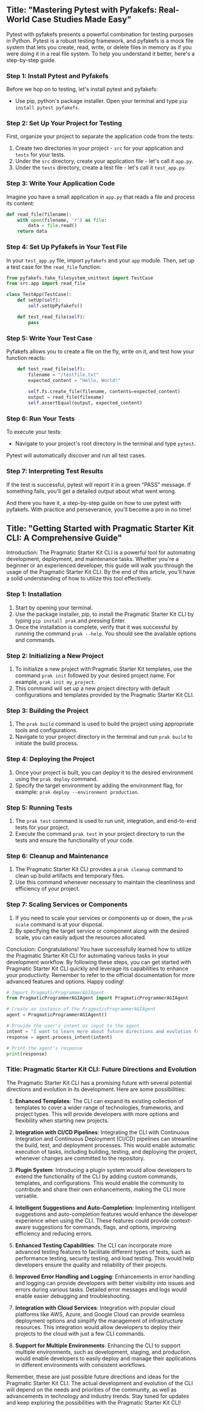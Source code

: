 

## Title: "Mastering Pytest with Pyfakefs: Real-World Case Studies Made Easy"

Pytest with pyfakefs presents a powerful combination for testing purposes in Python. Pytest is a robust testing framework, and pyfakefs is a mock file system that lets you create, read, write, or delete files in memory as if you were doing it in a real file system. To help you understand it better, here's a step-by-step guide.

###  Step 1: Install Pytest and Pyfakefs

Before we hop on to testing, let's install pytest and pyfakefs:

- Use pip, python's package installer. Open your terminal and type `pip install pytest pyfakefs`.

### Step 2: Set Up Your Project for Testing

First, organize your project to separate the application code from the tests:

1. Create two directories in your project - `src` for your application and `tests` for your tests.
2. Under the `src` directory, create your application file - let's call it `app.py`.
3. Under the `tests` directory, create a test file - let's call it `test_app.py`.

###  Step 3: Write Your Application Code

Imagine you have a small application in `app.py` that reads a file and process its content:

```python
def read_file(filename):
    with open(filename, 'r') as file:
        data = file.read()
    return data
```

###  Step 4: Set Up Pyfakefs in Your Test File

In your `test_app.py` file, import `pyfakefs` and your `app` module. Then, set up a test case for the `read_file` function:

```python
from pyfakefs.fake_filesystem_unittest import TestCase
from src.app import read_file

class TestApp(TestCase):
    def setUp(self):
        self.setUpPyfakefs()

    def test_read_file(self):
        pass
```

###  Step 5: Write Your Test Case

Pyfakefs allows you to create a file on the fly, write on it, and test how your function reacts:

```python
    def test_read_file(self):
        filename = "/testfile.txt"
        expected_content = "Hello, World!"
        
        self.fs.create_file(filename, contents=expected_content)
        output = read_file(filename)
        self.assertEqual(output, expected_content)
```

###  Step 6: Run Your Tests

To execute your tests:

- Navigate to your project's root directory in the terminal and type `pytest`.

Pytest will automatically discover and run all test cases.

###  Step 7: Interpreting Test Results

If the test is successful, pytest will report it in a green "PASS" message. If something fails, you'll get a detailed output about what went wrong.

And there you have it, a step-by-step guide on how to use pytest with pyfakefs. With practice and perseverance, you'll become a pro in no time!

## Title: "Getting Started with Pragmatic Starter Kit CLI: A Comprehensive Guide"

Introduction:
The Pragmatic Starter Kit CLI is a powerful tool for automating development, deployment, and maintenance tasks. Whether you're a beginner or an experienced developer, this guide will walk you through the usage of the Pragmatic Starter Kit CLI. By the end of this article, you'll have a solid understanding of how to utilize this tool effectively.

### Step 1: Installation
1. Start by opening your terminal.
2. Use the package installer, pip, to install the Pragmatic Starter Kit CLI by typing `pip install prak` and pressing Enter.
3. Once the installation is complete, verify that it was successful by running the command `prak --help`. You should see the available options and commands.

### Step 2: Initializing a New Project
1. To initialize a new project with Pragmatic Starter Kit templates, use the command `prak init` followed by your desired project name. For example, `prak init my_project`.
2. This command will set up a new project directory with default configurations and templates provided by the Pragmatic Starter Kit CLI.

### Step 3: Building the Project
1. The `prak build` command is used to build the project using appropriate tools and configurations.
2. Navigate to your project directory in the terminal and run `prak build` to initiate the build process.

### Step 4: Deploying the Project
1. Once your project is built, you can deploy it to the desired environment using the `prak deploy` command.
2. Specify the target environment by adding the environment flag, for example: `prak deploy --environment production`.

### Step 5: Running Tests
1. The `prak test` command is used to run unit, integration, and end-to-end tests for your project.
2. Execute the command `prak test` in your project directory to run the tests and ensure the functionality of your code.

### Step 6: Cleanup and Maintenance
1. The Pragmatic Starter Kit CLI provides a `prak cleanup` command to clean up build artifacts and temporary files.
2. Use this command whenever necessary to maintain the cleanliness and efficiency of your project.

### Step 7: Scaling Services or Components
1. If you need to scale your services or components up or down, the `prak scale` command is at your disposal.
2. By specifying the target service or component along with the desired scale, you can easily adjust the resources allocated.

Conclusion:
Congratulations! You have successfully learned how to utilize the Pragmatic Starter Kit CLI for automating various tasks in your development workflow. By following these steps, you can get started with Pragmatic Starter Kit CLI quickly and leverage its capabilities to enhance your productivity. Remember to refer to the official documentation for more advanced features and options. Happy coding!

```python
# Import PragmaticProgrammerAGIAgent
from PragmaticProgrammerAGIAgent import PragmaticProgrammerAGIAgent

# Create an instance of the PragmaticProgrammerAGIAgent
agent = PragmaticProgrammerAGIAgent()

# Provide the user's intent as input to the agent
intent = "I want to learn more about future directions and evolution for the Pragmatic Starter Kit CLI"
response = agent.process_intent(intent)

# Print the agent's response
print(response)
```

### Title: Pragmatic Starter Kit CLI: Future Directions and Evolution

The Pragmatic Starter Kit CLI has a promising future with several potential directions and evolution in its development. Here are some possibilities:

1. **Enhanced Templates**: The CLI can expand its existing collection of templates to cover a wider range of technologies, frameworks, and project types. This will provide developers with more options and flexibility when starting new projects.

2. **Integration with CI/CD Pipelines**: Integrating the CLI with Continuous Integration and Continuous Deployment (CI/CD) pipelines can streamline the build, test, and deployment processes. This would enable automatic execution of tasks, including building, testing, and deploying the project, whenever changes are committed to the repository.

3. **Plugin System**: Introducing a plugin system would allow developers to extend the functionality of the CLI by adding custom commands, templates, and configurations. This would enable the community to contribute and share their own enhancements, making the CLI more versatile.

4. **Intelligent Suggestions and Auto-Completion**: Implementing intelligent suggestions and auto-completion features would enhance the developer experience when using the CLI. These features could provide context-aware suggestions for commands, flags, and options, improving efficiency and reducing errors.

5. **Enhanced Testing Capabilities**: The CLI can incorporate more advanced testing features to facilitate different types of tests, such as performance testing, security testing, and load testing. This would help developers ensure the quality and reliability of their projects.

6. **Improved Error Handling and Logging**: Enhancements in error handling and logging can provide developers with better visibility into issues and errors during various tasks. Detailed error messages and logs would enable easier debugging and troubleshooting.

7. **Integration with Cloud Services**: Integration with popular cloud platforms like AWS, Azure, and Google Cloud can provide seamless deployment options and simplify the management of infrastructure resources. This integration would allow developers to deploy their projects to the cloud with just a few CLI commands.

8. **Support for Multiple Environments**: Enhancing the CLI to support multiple environments, such as development, staging, and production, would enable developers to easily deploy and manage their applications in different environments with consistent workflows.

Remember, these are just possible future directions and ideas for the Pragmatic Starter Kit CLI. The actual development and evolution of the CLI will depend on the needs and priorities of the community, as well as advancements in technology and industry trends. Stay tuned for updates and keep exploring the possibilities with the Pragmatic Starter Kit CLI!